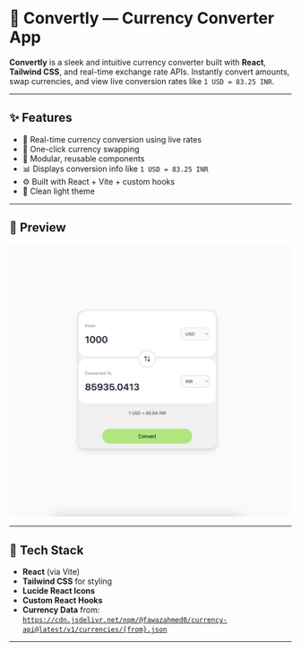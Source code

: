 # 🔁 Convertly — Currency Converter App

**Convertly** is a sleek and intuitive currency converter built with **React**, **Tailwind CSS**, and real-time exchange rate APIs. Instantly convert amounts, swap currencies, and view live conversion rates like `1 USD = 83.25 INR`.

---

## ✨ Features

- 💱 Real-time currency conversion using live rates
- 🔄 One-click currency swapping
- 🧩 Modular, reusable components
- 📊 Displays conversion info like `1 USD = 83.25 INR`
- ⚙️ Built with React + Vite + custom hooks
- 🌈 Clean light theme

---

## 📸 Preview

![Convertly App Preview](https://github.com/Dev-Yadnesh8/Convertly/blob/main/convertly.png?raw=true)

---

## 🚀 Tech Stack

- **React** (via Vite)
- **Tailwind CSS** for styling
- **Lucide React Icons**
- **Custom React Hooks**
- **Currency Data** from:  
  [`https://cdn.jsdelivr.net/npm/@fawazahmed0/currency-api@latest/v1/currencies/{from}.json`](https://github.com/fawazahmed0/currency-api)


---



